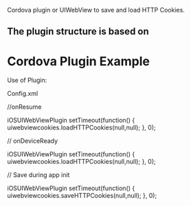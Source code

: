 Cordova plugin or UIWebView to save and load HTTP Cookies.

The plugin structure is based on 
---
# Cordova Plugin Example

Use of Plugin:

Config.xml <plugin name="cordova-plugin-example" source="git" spec="https://github.com/arvind1983/iOSUIWebViewCookies"/>

//onResume

iOSUIWebViewPlugin setTimeout(function() { uiwebviewcookies.loadHTTPCookies(null,null); }, 0);

// onDeviceReady 

iOSUIWebViewPlugin setTimeout(function() { uiwebviewcookies.loadHTTPCookies(null,null); }, 0);

// Save during app init

iOSUIWebViewPlugin setTimeout(function() { uiwebviewcookies.saveHTTPCookies(null,null); }, 0);
